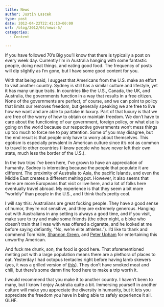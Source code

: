 ```yaml
---
title: News
author: Justin Lascek
type: post
date: 2012-04-22T22:41:13+00:00
url: /blog/2012/04/news-5/
categories:
  - Content

---
```

If you have followed 70&#8217;s Big you&#8217;ll know that there is typically a post on every week day. Currently I&#8217;m in Australia hanging with some fantastic people, doing neat things, and eating good food. The frequency of posts will dip slightly as I&#8217;m gone, but I have some good content for you.
  

  
With that being said, I suggest that Americans from the U.S. make an effort to visit another country. Sydney is still has a similar culture and lifestyle, yet it has many unique traits. In countries like the U.S., Canada, the UK, and Australia, the governments function in a way that results in a free citizen. None of the governments are perfect, of course, and we can point to policy that limits our removes freedom, but generally speaking we are free to live how we want and are able to partake in luxury. Part of that luxury is that we are free of the worry of how to obtain or maintain freedom. We don&#8217;t have to care about the functioning of our government, foreign policy, or what else is going on the world because our respective governments won&#8217;t mess things up too much to force me to pay attention. Some of you may disagree, but the end result is that people only have to worry about themselves. This egotism is especially prevalent in American culture since it&#8217;s not as common to travel to other countries (I know people who have never left their own state, much less the border of the U.S.).
  

  
In the two trips I&#8217;ve been here, I&#8217;ve grown to have an appreciation of humanity. Sydney is interesting because the people that populate it are different. The proximity of Australia to Asia, the pacific Islands, and even the Middle East creates a different melting pot. However, it also seems that there are more Europeans that visit or live here, and a lot of folks here eventually travel abroad. My experience is that they seem a bit more &#8220;worldly&#8221; than people in the U.S., and I think that&#8217;s pretty cool.
  

  
I will say this: Australians are great fucking people. They have a good sense of humor, they&#8217;re not sensitive, and they are extremely generous. Hanging out with Australians in any setting is always a good time, and if you visit, make sure to try and make some friends (the other night, a bloke who doesn&#8217;t train that I was with was offered a cigarette, and he looked at me before saying defiantly, &#8220;No, we&#8217;re elite athletes.&#8221;). I&#8217;d like to thank and commend Tom Vale, <a href="http://warriorperformance.com.au/" target="_blank">Shannon Green</a>, and <a href="http://shirespeedandstrength.com.au/" target="_blank">Peter Upham</a> for entertaining this unworthy American.
  

  
And fuck me drunk, son, the food is good here. That aforementioned melting pot with a large population means there are a plethora of places to eat. Yesterday I had octopus tentacles right before having lamb skewers (yes, it was a grilled version of <a href="http://image.shutterstock.com/display_pic_with_logo/304354/304354,1263135930,2/stock-photo-octopus-tentacle-44191852.jpg" target="_blank">this</a>). They don&#8217;t have smoked meat and chili, but there&#8217;s some damn fine food here to make a trip worth it.
  

  
I would recommend that you make it to another country. I haven&#8217;t been to many, but I know I enjoy Australia quite a bit. Immersing yourself in another culture will make you appreciate the diversity in humanity, but it lets you appreciate the freedom you have in being able to safely experience it all. GLHF.
